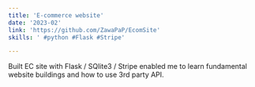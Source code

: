 ```yaml
---
title: 'E-commerce website'
date: '2023-02'
link: 'https://github.com/ZawaPaP/EcomSite'
skills: ' #python #Flask #Stripe'

---
```

Built EC site with Flask / SQlite3 / Stripe enabled me to learn fundamental website buildings and how to use 3rd party API.
